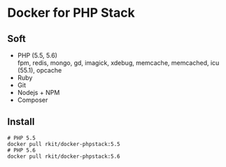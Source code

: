 # Docker for PHP Stack

## Soft

- PHP (5.5, 5.6)  
  fpm, redis, mongo, gd, imagick, xdebug, memcache, memcached, icu (55.1), opcache
- Ruby
- Git
- Nodejs + NPM
- Composer

## Install

```shell
# PHP 5.5
docker pull rkit/docker-phpstack:5.5
# PHP 5.6
docker pull rkit/docker-phpstack:5.6
```
